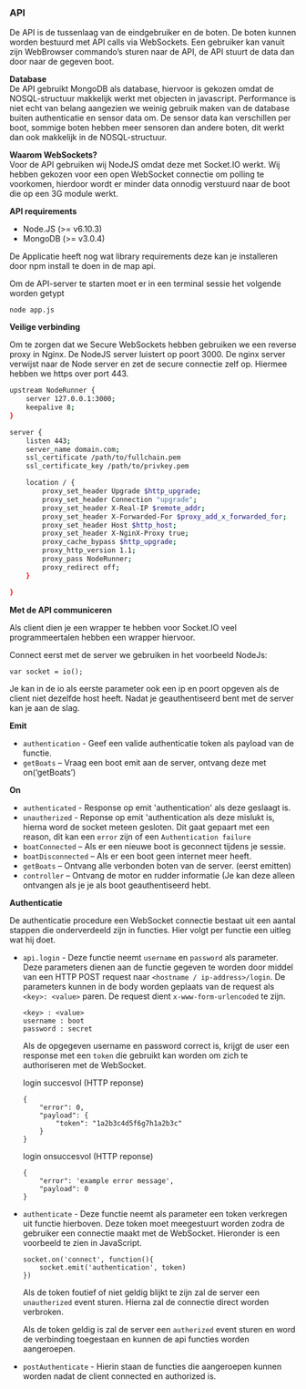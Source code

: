 ### API

De API is de tussenlaag van de eindgebruiker en de boten. De boten kunnen worden bestuurd met API calls via WebSockets. Een gebruiker kan vanuit zijn WebBrowser commando’s sturen naar de API, de API stuurt de data dan door naar de gegeven boot.

**Database**  
De API gebruikt MongoDB als database, hiervoor is gekozen omdat de NOSQL-structuur makkelijk werkt met objecten in javascript. Performance is niet echt van belang aangezien we weinig gebruik maken van de database buiten authenticatie en sensor data om.
De sensor data kan verschillen per boot, sommige boten hebben meer sensoren dan andere boten, dit werkt dan ook makkelijk in de NOSQL-structuur.

**Waarom WebSockets?**   
Voor de API gebruiken wij NodeJS omdat deze met Socket.IO werkt. Wij hebben gekozen voor een open WebSocket connectie om polling te voorkomen, hierdoor wordt er minder data onnodig verstuurd naar de boot die op een 3G module werkt.

**API requirements**

*	Node.JS (>= v6.10.3)
*	MongoDB (>= v3.0.4)

De Applicatie heeft nog wat library requirements deze kan je installeren door npm install te doen in de map api.

Om de API-server te starten moet er in een terminal sessie het volgende worden getypt
``` 
node app.js 
```

**Veilige verbinding**

Om te zorgen dat we Secure WebSockets hebben gebruiken we een reverse proxy in Nginx. De NodeJS server luistert op poort 3000. De nginx server verwijst naar de Node server en zet de secure connectie zelf op. Hiermee hebben we https over port 443.

``` bash
upstream NodeRunner {
    server 127.0.0.1:3000;
    keepalive 8;
}

server {
    listen 443; 
    server_name domain.com;
    ssl_certificate /path/to/fullchain.pem
    ssl_certificate_key /path/to/privkey.pem

    location / {
        proxy_set_header Upgrade $http_upgrade;
        proxy_set_header Connection "upgrade";
        proxy_set_header X-Real-IP $remote_addr;
        proxy_set_header X-Forwarded-For $proxy_add_x_forwarded_for;
        proxy_set_header Host $http_host;
        proxy_set_header X-NginX-Proxy true;
        proxy_cache_bypass $http_upgrade;
        proxy_http_version 1.1;
        proxy_pass NodeRunner;
        proxy_redirect off;
    }

}

```


**Met de API communiceren**

Als client dien je een wrapper te hebben voor Socket.IO veel programmeertalen hebben een wrapper hiervoor. 

Connect eerst met de server we gebruiken in het voorbeeld NodeJs:

```JS
var socket = io();
```

Je kan in de io als eerste parameter ook een ip en poort opgeven als de client niet dezelfde host heeft. Nadat je geauthentiseerd bent met de server kan je aan de slag.

**Emit**
*   ```authentication``` - Geef een valide authenticatie token als payload van de functie.
*	```getBoats``` – Vraag een boot emit aan de server, ontvang deze met on(‘getBoats’)

**On**
*   ```authenticated``` - Response op emit 'authentication' als deze geslaagt is.
*   ```unautherized``` - Reponse op emit 'authentication als deze mislukt is, hierna word de socket meteen gesloten. Dit gaat gepaart met een reason, dit kan een ```error``` zijn of een ```Authentication failure```
*	```boatConnected``` – Als er een nieuwe boot is geconnect tijdens je sessie.
*	```boatDisconnected``` – Als er een boot geen internet meer heeft.
*	```getBoats``` – Ontvang alle verbonden boten van de server. (eerst emitten)
*	```controller``` – Ontvang de motor en rudder informatie (Je kan deze alleen ontvangen als je je als boot geauthentiseerd hebt.

**Authenticatie**

De authenticatie procedure een WebSocket connectie bestaat uit een aantal stappen die onderverdeeld zijn in functies. Hier volgt per functie een uitleg wat hij doet.

*   ```api.login``` - Deze functie neemt ```username``` en ```password``` als parameter. Deze parameters dienen aan de functie gegeven te worden door middel van een HTTP POST request naar ```<hostname / ip-address>/login```. De parameters kunnen in de body worden geplaats van de request als ```<key>: <value>``` paren. De request dient ```x-www-form-urlencoded``` te zijn.  
    ```
    <key> : <value>
    username : boot
    password : secret
    ```
    
    Als de opgegeven username en password correct is, krijgt de user een response met een ```token``` die gebruikt kan worden om zich te authoriseren met de WebSocket.

    login succesvol (HTTP reponse)
    ```JS
    {
        "error": 0,
        "payload": {
            "token": "1a2b3c4d5f6g7h1a2b3c"
        }
    }
    ```
    login onsuccesvol (HTTP reponse)
    ```JS
    {
        "error": 'example error message',
        "payload": 0
    }
    ```
*   ```authenticate``` - Deze functie neemt als parameter een token verkregen uit functie hierboven. Deze token moet meegestuurt worden zodra de gebruiker een connectie maakt met de WebSocket. Hieronder is een voorbeeld te zien in JavaScript.

    ```JS
    socket.on('connect', function(){
        socket.emit('authentication', token)
    })
    ```
    Als de token foutief of niet geldig blijkt te zijn zal de server een ```unautherized``` event sturen. Hierna zal de connectie direct worden verbroken.

    Als de token geldig is zal de server een ```autherized``` event sturen en word de verbinding toegestaan en kunnen de api functies worden aangeroepen.

*   ```postAuthenticate``` - Hierin staan de functies die aangeroepen kunnen worden nadat de client connected en authorized is.


